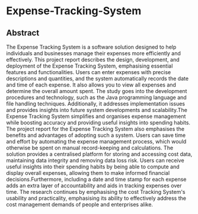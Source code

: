 # Expense-Tracking-System
## Abstract
The Expense Tracking System is a software solution designed to help individuals and businesses manage their expenses more efficiently and effectively. This project report describes the design, development, and deployment of the Expense Tracking System, emphasising essential features and functionalities. Users can enter expenses with precise descriptions and quantities, and the system automatically records the date and time of each expense. It also allows you to view all expenses and determine the overall amount spent. The study goes into the development procedures and technology, such as the Java programming language and file handling techniques. Additionally, it addresses implementation issues and provides insights into future system developments and scalability.The Expense Tracking System simplifies and organises expense management while boosting accuracy and providing useful insights into spending habits. The project report for the Expense Tracking System also emphasises the benefits and advantages of adopting such a system. Users can save time and effort by automating the expense management process, which would otherwise be spent on manual record-keeping and calculations. The solution provides a centralised platform for storing and accessing cost data, maintaining data integrity and removing data loss risk. Users can receive useful insights into their spending habits by being able to compute and display overall expenses, allowing them to make informed financial decisions.Furthermore, including a date and time stamp for each expense adds an extra layer of accountability and aids in tracking expenses over time. The research continues by emphasising the cost Tracking System's usability and practicality, emphasising its ability to effectively address the cost management demands of people and enterprises alike.
